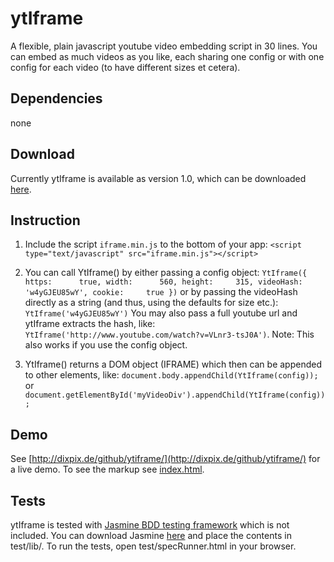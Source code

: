 # ytIframe
A flexible, plain javascript youtube video embedding script in 30 lines. You can embed as much videos as you like, each sharing one config or with one config for each video (to have different sizes et cetera).

## Dependencies
none

## Download
Currently ytIframe is available as version 1.0, which can be downloaded [here](https://github.com/mdix/ytIframe/tags).

## Instruction
1. Include the script `iframe.min.js` to the bottom of your app: `<script type="text/javascript" src="iframe.min.js"></script>`

2. You can call YtIframe() by either passing a config object:
`YtIframe({
    https:      true,
    width:      560,
    height:     315,
    videoHash:  'w4yGJEU85wY',
    cookie:     true
})`
or by passing the videoHash directly as a string (and thus, using the defaults for size etc.): `YtIframe('w4yGJEU85wY')` You may also pass a full youtube url and ytIframe extracts the hash, like: `YtIframe('http://www.youtube.com/watch?v=VLnr3-tsJ0A')`. Note: This also works if you use the config object.

3. YtIframe() returns a DOM object (IFRAME) which then can be appended to other elements, like: `document.body.appendChild(YtIframe(config));` or `document.getElementById('myVideoDiv').appendChild(YtIframe(config));`

## Demo
See [http://dixpix.de/github/ytiframe/](http://dixpix.de/github/ytiframe/) for a live demo. To see the markup see [index.html](https://github.com/mdix/ytIframe/blob/master/index.html).

## Tests
ytIframe is tested with [Jasmine BDD testing framework](https://github.com/pivotal/jasmine) which is not included. You can download Jasmine [here](http://pivotal.github.com/jasmine/download.html) and place the contents in test/lib/. To run the tests, open test/specRunner.html in your browser.
